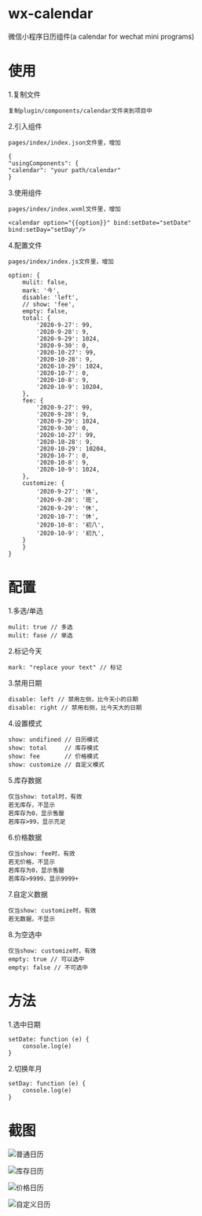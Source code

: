 # wx-calendar

微信小程序日历组件(a calendar for wechat mini programs)

# 使用

1.复制文件

    复制plugin/components/calendar文件夹到项目中

2.引入组件

    pages/index/index.json文件里，增加
    
    {
    "usingComponents": {
    "calendar": "your path/calendar"
    }

3.使用组件

    pages/index/index.wxml文件里，增加
    
    <calendar option="{{option}}" bind:setDate="setDate" bind:setDay="setDay"/>

4.配置文件

    pages/index/index.js文件里，增加

    option: {
        mulit: false,
        mark: '今',
        disable: 'left',
        // show: 'fee',
        empty: false,
        total: {
            '2020-9-27': 99,
            '2020-9-28': 9,
            '2020-9-29': 1024,
            '2020-9-30': 0,
            '2020-10-27': 99,
            '2020-10-28': 9,
            '2020-10-29': 1024,
            '2020-10-7': 0,
            '2020-10-8': 9,
            '2020-10-9': 10204,
        },
        fee: {
            '2020-9-27': 99,
            '2020-9-28': 9,
            '2020-9-29': 1024,
            '2020-9-30': 0,
            '2020-10-27': 99,
            '2020-10-28': 9,
            '2020-10-29': 10204,
            '2020-10-7': 0,
            '2020-10-8': 9,
            '2020-10-9': 1024,
        },
        customize: {
            '2020-9-27': '休',
            '2020-9-28': '班',
            '2020-9-29': '休',
            '2020-10-7': '休',
            '2020-10-8': '初八',
            '2020-10-9': '初九',
        }
        }
    }
    
# 配置

1.多选/单选

    mulit: true // 多选
    mulit: fase // 单选

2.标记今天
  
    mark: "replace your text" // 标记

3.禁用日期

    disable: left // 禁用左侧，比今天小的日期
    disable: right // 禁用右侧，比今天大的日期

4.设置模式

    show: undifined // 日历模式
    show: total     // 库存模式
    show: fee       // 价格模式
    show: customize // 自定义模式

5.库存数据

    仅当show: total时，有效
    若无库存，不显示
    若库存为0，显示售罄
    若库存>99，显示充足

6.价格数据

    仅当show: fee时，有效
    若无价格，不显示
    若库存为0，显示售罄
    若库存>9999，显示9999+

7.自定义数据
    
    仅当show: customize时，有效
    若无数据，不显示

8.为空选中

    仅当show: customize时，有效
    empty: true // 可以选中
    empty: false // 不可选中

# 方法

1.选中日期

    setDate: function (e) {
        console.log(e)
    }
    
2.切换年月

    setDay: function (e) {
        console.log(e)
    }
   
# 截图

![普通日历](http://cdn.tiantour.com/screenshot/normal.png)

![库存日历](http://cdn.tiantour.com/screenshot/total.png)

![价格日历](http://cdn.tiantour.com/screenshot/fee.png)

![自定义日历](http://cdn.tiantour.com/screenshot/customize.png)